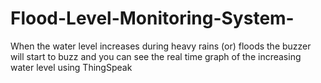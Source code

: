 # Flood-Level-Monitoring-System-
When the water level increases during heavy rains (or) floods the buzzer will start to buzz and you can see the real time graph of the increasing water level using ThingSpeak
